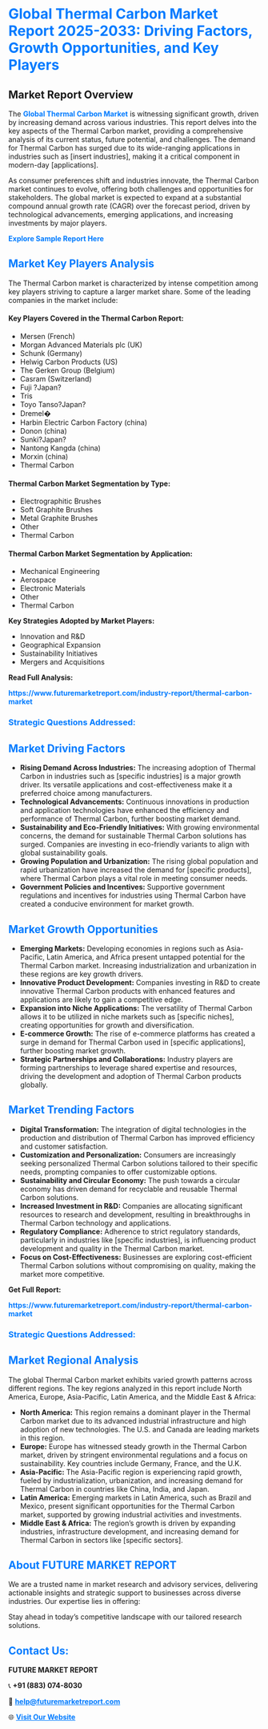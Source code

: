 <h1 style="color: #007BFF;">Global Thermal Carbon Market Report 2025-2033: Driving Factors, Growth Opportunities, and Key Players</h1>

<section id="overview">
<h2>Market Report Overview</h2>
<p>The <a href="https://www.futuremarketreport.com/industry-report/thermal-carbon-market" style="color: #007BFF; text-decoration: none;"><strong>Global Thermal Carbon Market</strong></a> is witnessing significant growth, driven by increasing demand across various industries. This report delves into the key aspects of the Thermal Carbon market, providing a comprehensive analysis of its current status, future potential, and challenges. The demand for Thermal Carbon has surged due to its wide-ranging applications in industries such as [insert industries], making it a critical component in modern-day [applications].</p>
<p>As consumer preferences shift and industries innovate, the Thermal Carbon market continues to evolve, offering both challenges and opportunities for stakeholders. The global market is expected to expand at a substantial compound annual growth rate (CAGR) over the forecast period, driven by technological advancements, emerging applications, and increasing investments by major players.</p>
</section>

<section id="overview">
<p><a href="https://www.futuremarketreport.com/request-sample/reportId=106856" style="color: #007BFF; text-decoration: none;"><strong>Explore Sample Report Here</strong></a></p>
</section>

<section id="key-players">
<h2 style="color: #007BFF;">Market Key Players Analysis</h2>
<p>The Thermal Carbon market is characterized by intense competition among key players striving to capture a larger market share. Some of the leading companies in the market include:</p>
<h4>Key Players Covered in the Thermal Carbon Report:</h4>
<ul><li>Mersen (French)</li><li>Morgan Advanced Materials plc (UK)</li><li>Schunk (Germany)</li><li>Helwig Carbon Products (US)</li><li>The Gerken Group (Belgium)</li><li>Casram (Switzerland)</li><li>Fuji ?Japan?</li><li>Tris</li><li>Toyo Tanso?Japan?</li><li>Dremel�</li><li>Harbin Electric Carbon Factory (china)</li><li>Donon (china)</li><li>Sunki?Japan?</li><li>Nantong Kangda (china)</li><li>Morxin (china)</li><li>Thermal Carbon</li></ul>
<h4>Thermal Carbon Market Segmentation by Type:</h4>
<ul><li>Electrographitic Brushes</li><li>Soft Graphite Brushes</li><li>Metal Graphite Brushes</li><li>Other</li><li>Thermal Carbon</li></ul>

<h4>Thermal Carbon Market Segmentation by Application:</h4>
<ul><li>Mechanical Engineering</li><li>Aerospace</li><li>Electronic Materials</li><li>Other</li><li>Thermal Carbon</li></ul>
<p><strong>Key Strategies Adopted by Market Players:</strong></p>
<ul>
<li>Innovation and R&D</li>
<li>Geographical Expansion</li>
<li>Sustainability Initiatives</li>
<li>Mergers and Acquisitions</li>
</ul>
</section>

<section>
<p><strong>Read Full Analysis: </strong></p><a href="https://www.futuremarketreport.com/industry-report/thermal-carbon-market" style="color: #007BFF; text-decoration: none;"><strong>https://www.futuremarketreport.com/industry-report/thermal-carbon-market</strong></a>
<h3 style="color: #007BFF;">Strategic Questions Addressed:</h3>
</section>

<section id="driving-factors">
<h2 style="color: #007BFF;">Market Driving Factors</h2>
<ul>
<li><strong>Rising Demand Across Industries:</strong> The increasing adoption of Thermal Carbon in industries such as [specific industries] is a major growth driver. Its versatile applications and cost-effectiveness make it a preferred choice among manufacturers.</li>
<li><strong>Technological Advancements:</strong> Continuous innovations in production and application technologies have enhanced the efficiency and performance of Thermal Carbon, further boosting market demand.</li>
<li><strong>Sustainability and Eco-Friendly Initiatives:</strong> With growing environmental concerns, the demand for sustainable Thermal Carbon solutions has surged. Companies are investing in eco-friendly variants to align with global sustainability goals.</li>
<li><strong>Growing Population and Urbanization:</strong> The rising global population and rapid urbanization have increased the demand for [specific products], where Thermal Carbon plays a vital role in meeting consumer needs.</li>
<li><strong>Government Policies and Incentives:</strong> Supportive government regulations and incentives for industries using Thermal Carbon have created a conducive environment for market growth.</li>
</ul>
</section>

<section id="growth-opportunities">
<h2 style="color: #007BFF;">Market Growth Opportunities</h2>
<ul>
<li><strong>Emerging Markets:</strong> Developing economies in regions such as Asia-Pacific, Latin America, and Africa present untapped potential for the Thermal Carbon market. Increasing industrialization and urbanization in these regions are key growth drivers.</li>
<li><strong>Innovative Product Development:</strong> Companies investing in R&D to create innovative Thermal Carbon products with enhanced features and applications are likely to gain a competitive edge.</li>
<li><strong>Expansion into Niche Applications:</strong> The versatility of Thermal Carbon allows it to be utilized in niche markets such as [specific niches], creating opportunities for growth and diversification.</li>
<li><strong>E-commerce Growth:</strong> The rise of e-commerce platforms has created a surge in demand for Thermal Carbon used in [specific applications], further boosting market growth.</li>
<li><strong>Strategic Partnerships and Collaborations:</strong> Industry players are forming partnerships to leverage shared expertise and resources, driving the development and adoption of Thermal Carbon products globally.</li>
</ul>
</section>

<section id="trending-factors">
<h2 style="color: #007BFF;">Market Trending Factors</h2>
<ul>
<li><strong>Digital Transformation:</strong> The integration of digital technologies in the production and distribution of Thermal Carbon has improved efficiency and customer satisfaction.</li>
<li><strong>Customization and Personalization:</strong> Consumers are increasingly seeking personalized Thermal Carbon solutions tailored to their specific needs, prompting companies to offer customizable options.</li>
<li><strong>Sustainability and Circular Economy:</strong> The push towards a circular economy has driven demand for recyclable and reusable Thermal Carbon solutions.</li>
<li><strong>Increased Investment in R&D:</strong> Companies are allocating significant resources to research and development, resulting in breakthroughs in Thermal Carbon technology and applications.</li>
<li><strong>Regulatory Compliance:</strong> Adherence to strict regulatory standards, particularly in industries like [specific industries], is influencing product development and quality in the Thermal Carbon market.</li>
<li><strong>Focus on Cost-Effectiveness:</strong> Businesses are exploring cost-efficient Thermal Carbon solutions without compromising on quality, making the market more competitive.</li>
</ul>
</section>

<section>
<p><strong>Get Full Report: </strong></p><a href="https://www.futuremarketreport.com/industry-report/thermal-carbon-market" style="color: #007BFF; text-decoration: none;"><strong>https://www.futuremarketreport.com/industry-report/thermal-carbon-market</strong></a>
<h3 style="color: #007BFF;">Strategic Questions Addressed:</h3>
</section>


<section id="regional-analysis">
<h2 style="color: #007BFF;">Market Regional Analysis</h2>
<p>The global Thermal Carbon market exhibits varied growth patterns across different regions. The key regions analyzed in this report include North America, Europe, Asia-Pacific, Latin America, and the Middle East & Africa:</p>
<ul>
<li><strong>North America:</strong> This region remains a dominant player in the Thermal Carbon market due to its advanced industrial infrastructure and high adoption of new technologies. The U.S. and Canada are leading markets in this region.</li>
<li><strong>Europe:</strong> Europe has witnessed steady growth in the Thermal Carbon market, driven by stringent environmental regulations and a focus on sustainability. Key countries include Germany, France, and the U.K.</li>
<li><strong>Asia-Pacific:</strong> The Asia-Pacific region is experiencing rapid growth, fueled by industrialization, urbanization, and increasing demand for Thermal Carbon in countries like China, India, and Japan.</li>
<li><strong>Latin America:</strong> Emerging markets in Latin America, such as Brazil and Mexico, present significant opportunities for the Thermal Carbon market, supported by growing industrial activities and investments.</li>
<li><strong>Middle East & Africa:</strong> The region’s growth is driven by expanding industries, infrastructure development, and increasing demand for Thermal Carbon in sectors like [specific sectors].</li>
</ul>
</section>

<footer>
<h2 style="color: #007BFF;">About FUTURE MARKET REPORT</h2>
<p>We are a trusted name in market research and advisory services, delivering actionable insights and strategic support to businesses across diverse industries. Our expertise lies in offering:</p>

<p>Stay ahead in today’s competitive landscape with our tailored research solutions.</p>

<h2 style="color: #007BFF;">Contact Us:</h2>
<p><strong>FUTURE MARKET REPORT</strong></p>
<p>📞 <strong>+91 (883) 074-8030</strong></p>
<p>📧 <strong><a href="mailto:help@futuremarketreport.com" style="color: #007BFF;">help@futuremarketreport.com</a></strong></p>
<p>🌐 <strong><a href="https://www.futuremarketreport.com/" style="color: #007BFF;">Visit Our Website</a></strong></p>
</footer>